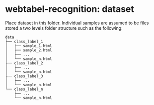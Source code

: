 # webtabel-recognition: dataset

Place dataset in this folder. Individual samples are assumed to be files stored a two levels folder structure such as the following:

```
data
├── class_label_1
│   ├── sample_1.html
│   ├── sample_2.html
│   ├── ...
│   └── sample_n.html
├── class_label_2
│   ├── ...
│   └── sample_n.html
├── class_label_3
│   ├── ...
│   └── sample_n.html
└── class_label_n
    ├── ...
    └── sample_n.html
```
